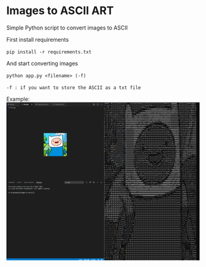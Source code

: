 # Images to ASCII ART

Simple Python script to convert images to ASCII

First install requirements

`pip install -r requirements.txt`

And start converting images

`python app.py <filename> (-f)`

`-f : if you want to store the ASCII as a txt file`

Example:
![Example](/assets/example.png)
